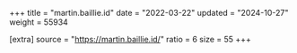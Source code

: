 +++
title = "martin.baillie.id"
date = "2022-03-22"
updated = "2024-10-27"
weight = 55934

[extra]
source = "https://martin.baillie.id/"
ratio = 6
size = 55
+++
